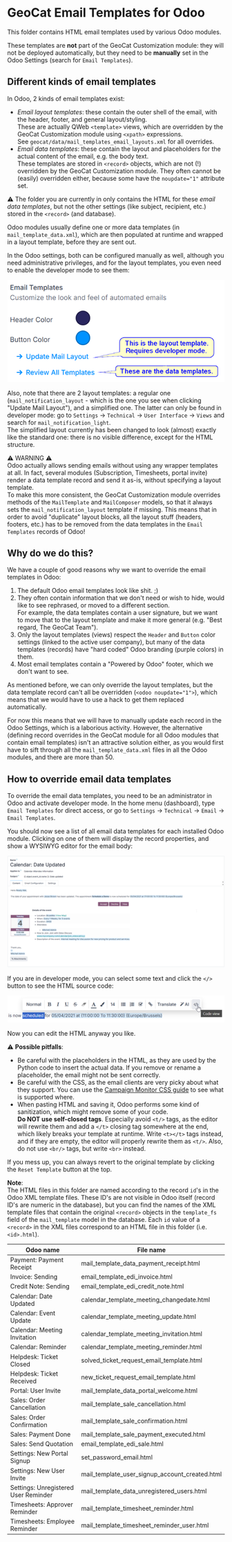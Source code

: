 # GeoCat Email Templates for Odoo

This folder contains HTML email templates used by various Odoo modules.

These templates are **not** part of the GeoCat Customization module: they will not be deployed automatically,
but they need to be **manually** set in the Odoo Settings (search for `Email Templates`).

## Different kinds of email templates

In Odoo, 2 kinds of email templates exist:

- _Email layout templates_: these contain the outer shell of the email, with the header, footer, and general layout/styling.  
  These are actually QWeb `<template>` views, which are overridden by the GeoCat Customization module using `<xpath>` expressions.  
  See `geocat/data/mail_templates_email_layouts.xml` for all overrides.
- _Email data templates_: these contain the layout and placeholders for the actual content of the email, e.g. the body text.  
  These templates are stored in `<record>` objects, which are not (!) overridden by the GeoCat Customization module.
  They often cannot be (easily) overridden either, because some have the `noupdate="1"` attribute set.  

:warning: The folder you are currently in only contains the HTML for these _email data templates_, but not the other settings (like subject, recipient, etc.) stored in the `<record>` (and database).

Odoo modules usually define one or more data templates (in `mail_template_data.xml`), which are then populated at runtime and wrapped in a layout template, before they are sent out.

In the Odoo settings, both can be configured manually as well, although you need administrative privileges, and for the layout templates,
you even need to enable the developer mode to see them:

![Email Settings](img/email_settings.png)

Also, note that there are 2 layout templates: a regular one (`mail_notification_layout` - which is the one you see when clicking "Update Mail Layout"), and a simplified one.
The latter can only be found in developer mode: go to `Settings` -> `Technical` -> `User Interface` -> `Views` and search for `mail_notification_light`.  
The simplified layout currently has been changed to look (almost) exactly like the standard one: there is no visible difference, except for the HTML structure.

:warning: WARNING :warning:  
Odoo actually allows sending emails without using any wrapper templates at all. In fact, several modules (Subscription, Timesheets, portal invite) render a data template record and send it as-is,
without specifying a layout template.  
To make this more consistent, the GeoCat Customization module overrides methods of the `MailTemplate` and `MailComposer` models, so that it always sets the `mail_notification_layout` template if missing.
This means that in order to avoid "duplicate" layout blocks, all the layout stuff (headers, footers, etc.) has to be removed from the data templates in the `Email Templates` records of Odoo!


## Why do we do this?

We have a couple of good reasons why we want to override the email templates in Odoo:

1. The default Odoo email templates look like shit. ;)
2. They often contain information that we don't need or wish to hide, would like to see rephrased, or moved to a different section.  
   For example, the data templates contain a user signature, but we want to move that to the layout template and make it more general (e.g. "Best regard, The GeoCat Team").
3. Only the layout templates (views) respect the `Header` and `Button` color settings (linked to the active user company), 
   but many of the data templates (records) have "hard coded" Odoo branding (purple colors) in them.
4. Most email templates contain a "Powered by Odoo" footer, which we don't want to see.

As mentioned before, we can only override the layout templates, but the data template record can't all be overridden (`<odoo noupdate="1">`), which means that we would have to use a hack to get them replaced automatically.

For now this means that we will have to manually update each record in the Odoo Settings, which is a laborious activity.
However, the alternative (defining record overrides in the GeoCat module for all Odoo modules that contain email templates) isn't an attractive solution either,
as you would first have to sift through all the `mail_template_data.xml` files in all the Odoo modules, and there are more than 50.

## How to override email data templates

To override the email data templates, you need to be an administrator in Odoo and activate developer mode.
In the home menu (dashboard), type `Email Templates` for direct access, or go to `Settings` -> `Technical` -> `Email` -> `Email Templates`.

You should now see a list of all email data templates for each installed Odoo module.
Clicking on one of them will display the record properties, and show a WYSIWYG editor for the email body:

![Example of the WYSIWYG editor in Odoo](img/email_template_wysiwyg.png)

If you are in developer mode, you can select some text and click the `</>` button to see the HTML source code:

![Open HTML code view](img/email_code_view.png)

Now you can edit the HTML anyway you like. 

:warning: **Possible pitfalls**:

- Be careful with the placeholders in the HTML, as they are used by the Python code to insert the actual data.
  If you remove or rename a placeholder, the email might not be sent correctly.  
- Be careful with the CSS, as the email clients are very picky about what they support.
  You can use the [Campaign Monitor CSS guide](https://www.campaignmonitor.com/css/) to see what is supported where.
- When pasting HTML and saving it, Odoo performs some kind of sanitization, which might remove some of your code.  
  **Do NOT use self-closed tags**. Especially avoid `<t/>` tags, as the editor will rewrite them and add a `</t>` closing tag 
  somewhere at the end, which likely breaks your template at runtime. Write `<t></t>` tags instead, and if they are empty,
  the editor will properly rewrite them as `<t/>`. Also, do not use `<br/>` tags, but write `<br>` instead.

If you mess up, you can always revert to the original template by clicking the `Reset Template` button at the top.

**Note**:  
The HTML files in this folder are named according to the record `id`'s in the Odoo XML template files. 
These ID's are not visible in Odoo itself (record ID's are numeric in the database), but you can find the names of the XML 
template files that contain the original `<record>` objects in the `template_fs` field of the `mail_template` model 
in the database. Each `id` value of a `<record>` in the XML files correspond to an HTML file in this folder (i.e. `<id>.html`).

| Odoo name                            | File name                                      |
|--------------------------------------|------------------------------------------------|
| Payment: Payment Receipt             | mail_template_data_payment_receipt.html        |
| Invoice: Sending                     | email_template_edi_invoice.html                |
| Credit Note: Sending                 | email_template_edi_credit_note.html            |
| Calendar: Date Updated               | calendar_template_meeting_changedate.html      |
| Calendar: Event Update               | calendar_template_meeting_update.html          |
| Calendar: Meeting Invitation         | calendar_template_meeting_invitation.html      |
| Calendar: Reminder                   | calendar_template_meeting_reminder.html        |
| Helpdesk: Ticket Closed              | solved_ticket_request_email_template.html      |
| Helpdesk: Ticket Received            | new_ticket_request_email_template.html         |
| Portal: User Invite                  | mail_template_data_portal_welcome.html         |
| Sales: Order Cancellation            | mail_template_sale_cancellation.html           |
| Sales: Order Confirmation            | mail_template_sale_confirmation.html           |
| Sales: Payment Done                  | mail_template_sale_payment_executed.html       |
| Sales: Send Quotation                | email_template_edi_sale.html                   |
| Settings: New Portal Signup          | set_password_email.html                        |
| Settings: New User Invite            | mail_template_user_signup_account_created.html |
| Settings: Unregistered User Reminder | mail_template_data_unregistered_users.html     |
| Timesheets: Approver Reminder        | mail_template_timesheet_reminder.html          |
| Timesheets: Employee Reminder        | mail_template_timesheet_reminder_user.html     |

